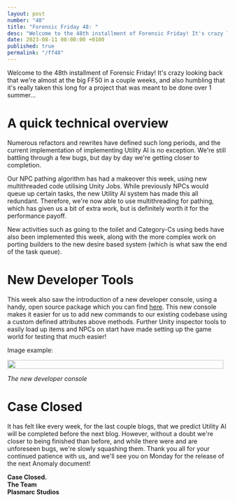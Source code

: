 ```yaml
---
layout: post
number: "48"
title: "Forensic Friday 48: "
desc: "Welcome to the 48th installment of Forensic Friday! It's crazy looking back that we're almost at the big FF50 in a couple weeks, and also humbling that it's really taken this long for a project that was meant to be done over 1 summer..."
date: 2023-08-11 00:00:00 +0100
published: true 
permalink: "/ff48"
---
```


Welcome to the 48th installment of Forensic Friday! It's crazy looking back that we're almost at the big FF50 in a couple weeks, and also humbling that it's really taken this long for a project that was meant to be done over 1 summer...


# A quick technical overview

Numerous refactors and rewrites have defined such long periods, and the current implementation of implementing Utility AI is no exception. We're still battling through a few bugs, but day by day we're getting closer to completion. 

Our NPC pathing algorithm has had a makeover this week, using new multithreaded code utilising Unity Jobs. While previously NPCs would queue up certain tasks, the new Utility AI system has made this all redundant. Therefore, we're now able to use multithreading for pathing, which has given us a bit of extra work, but is definitely worth it for the performance payoff.

New activities such as going to the toilet and Category-Cs using beds have also been implemented this week, along with the more complex work on porting builders to the new desire based system (which is what saw the end of the task queue).

# New Developer Tools

This week also saw the introduction of a new developer console, using a handy, open source package which you can find [here](https://github.com/DavidF-Dev/Unity-DeveloperConsole). This new console makes it easier for us to add new commands to our existing codebase using a custom defined attributes above methods. Further Unity inspector tools to easily load up items and NPCs on start have made setting up the game world for testing that much easier!

Image example:
<div style="display:flex">
    <div style="flex:1;padding-right:10px;">
        <img src="./forensic-friday-media/ff48/console.png" width="100%"/>
    </div>
</div>

_The new developer console_

# Case Closed

It has felt like every week, for the last couple blogs, that we predict Utility AI will be completed before the next blog. However, without a doubt we're closer to being finished than before, and while there were and are unforeseen bugs, we're slowly squashing them. Thank you all for your continued patience with us, and we'll see you on Monday for the release of the next Anomaly document!

**Case Closed.**\
**The Team**\
**Plasmarc Studios**